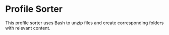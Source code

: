 # Profile Sorter

This profile sorter uses Bash to unzip files and create corresponding folders with relevant content. 
